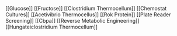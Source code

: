 [[Glucose]]
[[Fructose]]
[[Clostridium Thermocellum]]
[[Chemostat Cultures]]
[[Acetivibrio Thermocellus]]
[[Rok Protein]]
[[Plate Reader Screening]]
[[Cbpa]]
[[Reverse Metabolic Engineering]]
[[Hungateiclostridium Thermocellum]]
